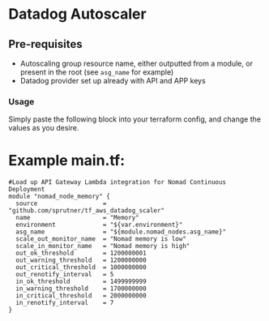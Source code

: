 # Datadog Autoscaler #

## Pre-requisites ##
* Autoscaling group resource name, either outputted from a module, or present in the root (see `asg_name` for example)
* Datadog provider set up already with API and APP keys

### Usage ###
Simply paste the following block into your terraform config, and change the values as you desire.

# Example main.tf: #

```hcl
#Load up API Gateway Lambda integration for Nomad Continuous Deployment
module "nomad_node_memory" {
  source                  = "github.com/sprutner/tf_aws_datadog_scaler"
  name                    = "Memory"
  environment             = "${var.environment}"
  asg_name                = "${module.nomad_nodes.asg_name}"
  scale_out_monitor_name  = "Nomad memory is low"
  scale_in_monitor_name   = "Nomad memory is high"
  out_ok_threshold        = 1200000001
  out_warning_threshold   = 1200000000
  out_critical_threshold  = 1000000000
  out_renotify_interval   = 5
  in_ok_threshold         = 1499999999
  in_warning_threshold    = 1700000000
  in_critical_threshold   = 2000000000
  in_renotify_interval    = 7
}
```
